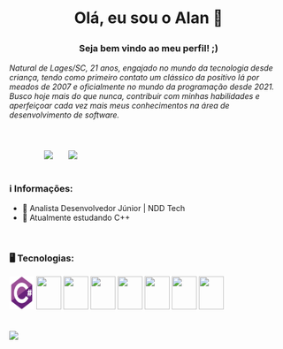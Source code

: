 # <p align="center"> Olá, eu sou o Alan 👋 </p>

### <p align="center"> Seja bem vindo ao meu perfil! ;) </p>

*Natural de Lages/SC, 21 anos, engajado no mundo da tecnologia desde criança, tendo como primeiro contato um clássico da positivo lá por meados de 2007 e oficialmente no mundo da programação desde 2021. Busco hoje mais do que nunca, contribuir com minhas habilidades e aperfeiçoar cada vez mais meus conhecimentos na área de desenvolvimento de software.*

#

<br/>

<div> 
  &nbsp;&nbsp;&nbsp;&nbsp;&nbsp;&nbsp;&nbsp;&nbsp;&nbsp;&nbsp;&nbsp;&nbsp;&nbsp;&nbsp;&nbsp;
  <img height="150cm" src="https://github-readme-stats.vercel.app/api?username=alanfernandes77&show_icons=true&theme=gotham&include_all_commits=true&count_private=true"/>&nbsp;&nbsp;&nbsp;&nbsp;&nbsp;&nbsp;
  
  <img height="150cm" src="https://github-readme-stats.vercel.app/api/top-langs/?username=alanfernandes77&layout=compact&theme=gotham"/>
</div>

#

### ℹ️ Informações:

- 🔭 Analista Desenvolvedor Júnior | NDD Tech 
- 📘 Atualmente estudando C++

&nbsp;

### 🖥️ Tecnologias:

<div> 
   <img align="center" height="60" width="45" src="https://raw.githubusercontent.com/devicons/devicon/master/icons/csharp/csharp-original.svg"/>
   <img align="center" height="60" width="45" src="https://cdn.jsdelivr.net/gh/devicons/devicon/icons/dotnetcore/dotnetcore-original.svg"/>
   <img align="center" height="60" width="45" src="https://cdn.jsdelivr.net/gh/devicons/devicon/icons/java/java-original.svg"/>
   <img align="center" height="60" width="45" src="https://cdn.jsdelivr.net/gh/devicons/devicon/icons/javascript/javascript-original.svg" />
   <img align="center" height="60" width="45" src="https://cdn.jsdelivr.net/gh/devicons/devicon/icons/typescript/typescript-original.svg"/>
   <img align="center" height="60" width="45" src="https://cdn.jsdelivr.net/gh/devicons/devicon/icons/html5/html5-original.svg"/>
   <img align="center" height="60" width="45" src="https://cdn.jsdelivr.net/gh/devicons/devicon/icons/css3/css3-original.svg"/>
   <img align="center" height="60" width="45" src="https://cdn.jsdelivr.net/gh/devicons/devicon/icons/angularjs/angularjs-plain.svg"/>
</div>

#
![](https://komarev.com/ghpvc/?username=alanfernandes77&style=for-the-badge)
